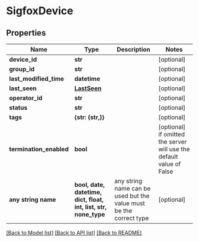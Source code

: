 # SigfoxDevice


## Properties
Name | Type | Description | Notes
------------ | ------------- | ------------- | -------------
**device_id** | **str** |  | [optional] 
**group_id** | **str** |  | [optional] 
**last_modified_time** | **datetime** |  | [optional] 
**last_seen** | [**LastSeen**](LastSeen.md) |  | [optional] 
**operator_id** | **str** |  | [optional] 
**status** | **str** |  | [optional] 
**tags** | **{str: (str,)}** |  | [optional] 
**termination_enabled** | **bool** |  | [optional]  if omitted the server will use the default value of False
**any string name** | **bool, date, datetime, dict, float, int, list, str, none_type** | any string name can be used but the value must be the correct type | [optional]

[[Back to Model list]](../README.md#documentation-for-models) [[Back to API list]](../README.md#documentation-for-api-endpoints) [[Back to README]](../README.md)


